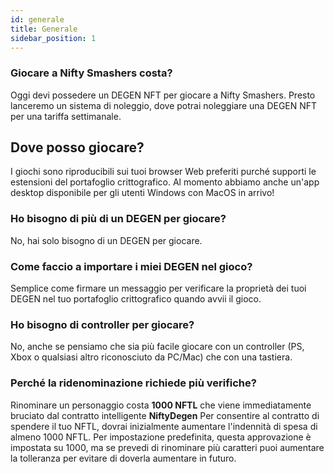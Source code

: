 ```yaml
---
id: generale
title: Generale
sidebar_position: 1
---
```


### **Giocare a Nifty Smashers costa?**

Oggi devi possedere un DEGEN NFT per giocare a Nifty Smashers. Presto lanceremo un sistema di noleggio, dove potrai noleggiare una DEGEN NFT per una tariffa settimanale.

## Dove posso giocare?

I giochi sono riproducibili sui tuoi browser Web preferiti purché supporti le estensioni del portafoglio crittografico. Al momento abbiamo anche un'app desktop disponibile per gli utenti Windows con MacOS in arrivo!

### **Ho bisogno di più di un DEGEN per giocare?**

No, hai solo bisogno di un DEGEN per giocare.

### Come faccio a importare i miei DEGEN nel gioco?

Semplice come firmare un messaggio per verificare la proprietà dei tuoi DEGEN nel tuo portafoglio crittografico quando avvii il gioco.

### **Ho bisogno di controller per giocare?**

No, anche se pensiamo che sia più facile giocare con un controller (PS, Xbox o qualsiasi altro riconosciuto da PC/Mac) che con una tastiera.

### Perché la ridenominazione richiede più verifiche?

Rinominare un personaggio costa **1000 NFTL** che viene immediatamente bruciato dal contratto intelligente **NiftyDegen** Per consentire al contratto di spendere il tuo NFTL, dovrai inizialmente aumentare l'indennità di spesa di almeno 1000 NFTL. Per impostazione predefinita, questa approvazione è impostata su 1000, ma se prevedi di rinominare più caratteri puoi aumentare la tolleranza per evitare di doverla aumentare in futuro.
